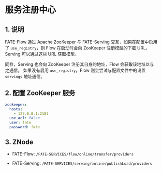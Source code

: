 # 服务注册中心

## 1. 说明

FATE-Flow 通过 Apache ZooKeeper 与 FATE-Serving 交互，如果在配置中启用了 `use_registry`，则 Flow 在启动时会向 ZooKeeper 注册模型的下载 URL，Serving 可以通过这些 URL 获取模型。

同样，Serving 也会向 ZooKeeper 注册其自身的地址，Flow 会获取该地址以与之通信。 如果没有启用 `use_registry`，Flow 则会尝试与配置文件中的设置 `servings` 地址通信。

## 2. 配置 ZooKeeper 服务

```yaml
zookeeper:
  hosts:
    - 127.0.0.1:2181
  use_acl: false
  user: fate
  password: fate
```

## 3. ZNode

- FATE-Flow: `/FATE-SERVICES/flow/online/transfer/providers`

- FATE-Serving: `/FATE-SERVICES/serving/online/publishLoad/providers`
